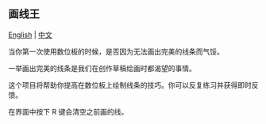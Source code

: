 ## 画线王

[English](README.md) | [中文](README.zh.md)

当你第一次使用数位板的时候，是否因为无法画出完美的线条而气馁。

一举画出完美的线条是我们在创作草稿绘画时都渴望的事情。

这个项目将帮助你提高在数位板上绘制线条的技巧。你可以反复练习并获得即时反馈。

在界面中按下 R 键会清空之前画的线。